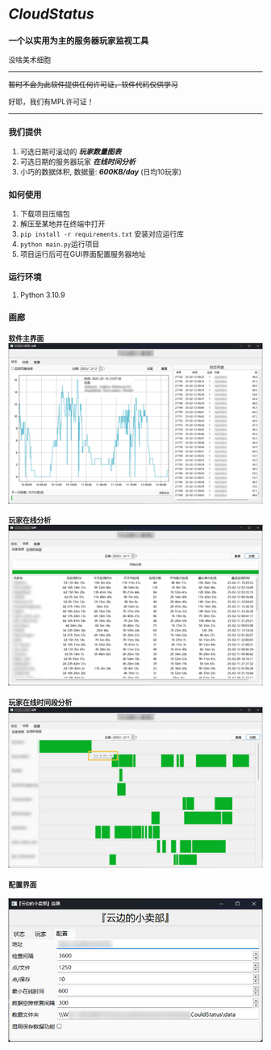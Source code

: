 # *CloudStatus*
### 一个以实用为主的服务器玩家监视工具
没啥美术细胞

---
~~暂时不会为此软件提供任何许可证，软件代码仅供学习~~

好耶，我们有MPL许可证！

---
### 我们提供
1. 可选日期可滚动的 ___玩家数量图表___
2. 可选日期的服务器玩家 ___在线时间分析___
3. 小巧的数据体积, 数据量: ___600KB/day___ (日均10玩家)
### 如何使用
1. 下载项目压缩包
2. 解压至某地并在终端中打开
3. `pip install -r requirements.txt` 安装对应运行库
4. `python main.py`运行项目
5. 项目运行后可在GUI界面配置服务器地址
### 运行环境
1. Python 3.10.9
### 画廊

#### 软件主界面 ![主界面](readme_assets/main_tab.png)

#### 玩家在线分析 ![玩家在线分析](readme_assets/players_online_list.png)

#### 玩家在线时间段分析 ![玩家在线时间段分析](readme_assets/players_online_bar.png)

#### 配置界面
![配置界面](readme_assets/config_tab.png)
